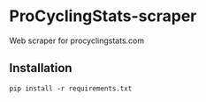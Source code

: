 # ProCyclingStats-scraper
Web scraper for procyclingstats.com

## Installation
`pip install -r requirements.txt`
